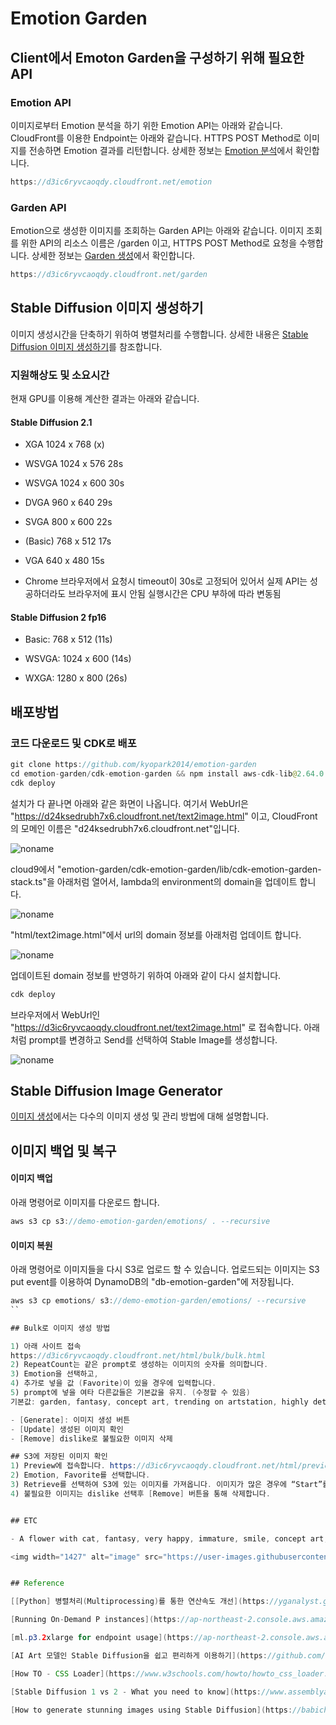 # Emotion Garden

## Client에서 Emoton Garden을 구성하기 위해 필요한 API

### Emotion API

이미지로부터 Emotion 분석을 하기 위한 Emotion API는 아래와 같습니다. CloudFront를 이용한 Endpoint는 아래와 같습니다. HTTPS POST Method로 이미지를 전송하면 Emotion 결과를 리턴합니다. 상세한 정보는 [Emotion 분석](https://github.com/kyopark2014/emotion-garden/blob/main/emotion.md)에서 확인합니다.

```java
https://d3ic6ryvcaoqdy.cloudfront.net/emotion
```

### Garden API

Emotion으로 생성한 이미지를 조회하는 Garden API는 아래와 같습니다. 이미지 조회를 위한 API의 리소스 이름은 /garden 이고, HTTPS POST Method로 요청을 수행합니다. 상세한 정보는 [Garden 생성](https://github.com/kyopark2014/emotion-garden/blob/main/garden.md)에서 확인합니다.  

```java
https://d3ic6ryvcaoqdy.cloudfront.net/garden
```

## Stable Diffusion 이미지 생성하기

이미지 생성시간을 단축하기 위하여 병렬처리를 수행합니다. 상세한 내용은 [Stable Diffusion 이미지 생성하기](https://github.com/kyopark2014/emotion-garden/blob/main/stable-diffusion.md)를 참조합니다.

### 지원해상도 및 소요시간

현재 GPU를 이용해 계산한 결과는 아래와 같습니다.

#### Stable Diffusion 2.1
- XGA 1024 x 768 (x)

- WSVGA 1024 x 576 28s

- WSVGA 1024 x 600 30s

- DVGA 960 x 640 29s

- SVGA 800 x 600 22s

- (Basic) 768 x 512 17s

- VGA 640 x 480 15s

* Chrome 브라우저에서 요청시 timeout이 30s로 고정되어 있어서 실제 API는 성공하더라도 브라우저에 표시 안됨
  실행시간은 CPU 부하에 따라 변동됨
  
#### Stable Diffusion 2 fp16

- Basic: 768 x 512 (11s)

- WSVGA: 1024 x 600 (14s)

- WXGA: 1280 x 800 (26s)



## 배포방법

### 코드 다운로드 및 CDK로 배포 

```java
git clone https://github.com/kyopark2014/emotion-garden
cd emotion-garden/cdk-emotion-garden && npm install aws-cdk-lib@2.64.0 path 
cdk deploy
```

설치가 다 끝나면 아래와 같은 화면이 나옵니다. 여기서 WebUrl은 "https://d24ksedrubh7x6.cloudfront.net/text2image.html" 이고, CloudFront의 모메인 이름은 "d24ksedrubh7x6.cloudfront.net"입니다.  

![noname](https://user-images.githubusercontent.com/52392004/220823062-e955834a-7c9d-40a1-8d92-e0424fa8529e.png)

cloud9에서 "emotion-garden/cdk-emotion-garden/lib/cdk-emotion-garden-stack.ts"을 아래처럼 열어서, lambda의 environment의 domain을 업데이트 합니다. 

![noname](https://user-images.githubusercontent.com/52392004/220823523-b70bdf9f-2918-41e9-93a6-48d8cba98fb6.png)

"html/text2image.html"에서 url의 domain 정보를 아래처럼 업데이트 합니다. 

![noname](https://user-images.githubusercontent.com/52392004/220823815-ab377db6-80c5-47e2-aeee-40ba1ca4a02f.png)

업데이트된 domain 정보를 반영하기 위하여 아래와 같이 다시 설치합니다.

```java
cdk deploy
```

브라우저에서 WebUrl인 "https://d3ic6ryvcaoqdy.cloudfront.net/text2image.html" 로 접속합니다. 아래처럼 prompt를 변경하고 Send를 선택하여 Stable Image를 생성합니다.

![noname](https://user-images.githubusercontent.com/52392004/220824739-764a848a-d98c-4884-847c-8b8b12ecbf90.png)


## Stable Diffusion Image Generator

[이미지 생성](https://github.com/kyopark2014/emotion-garden/blob/main/image-generator.md)에서는 다수의 이미지 생성 및 관리 방법에 대해 설명합니다.

## 이미지 백업 및 복구

#### 이미지 백업

아래 명령어로 이미지를 다운로드 합니다. 

```java
aws s3 cp s3://demo-emotion-garden/emotions/ . --recursive
```

#### 이미지 복원

아래 명령어로 이미지들을 다시 S3로 업로드 할 수 있습니다. 업로드되는 이미지는 S3 put event를 이용하여 DynamoDB의 "db-emotion-garden"에 저장됩니다. 

```java
aws s3 cp emotions/ s3://demo-emotion-garden/emotions/ --recursive
``

## Bulk로 이미지 생성 방법

1) 아래 사이트 접속
https://d3ic6ryvcaoqdy.cloudfront.net/html/bulk/bulk.html
2) RepeatCount는 같은 prompt로 생성하는 이미지의 숫자를 의미합니다.
3) Emotion을 선택하고,
4) 추가로 넣을 값 (Favorite)이 있을 경우에 입력합니다.
5) prompt에 넣을 여타 다른값들은 기본값을 유지. (수정할 수 있음)
기본값: garden, fantasy, concept art, trending on artstation, highly detailed, intricate, sharp focus, digital art

- [Generate]: 이미지 생성 버튼
- [Update] 생성된 이미지 확인
- [Remove] dislike로 불필요한 이미지 삭제

## S3에 저장된 이미지 확인
1) Preview에 접속합니다. https://d3ic6ryvcaoqdy.cloudfront.net/html/preview/preview.html
2) Emotion, Favorite를 선택합니다.
3) Retrieve를 선택하여 S3에 있는 이미지를 가져옵니다. 이미지가 많은 경우에 “Start”를 조정하면 뒤쪽의 이미지를 확인할 수 있습니다.
4) 불필요한 이미지는 dislike 선택후 [Remove] 버튼을 통해 삭제합니다. 


## ETC

- A flower with cat, fantasy, very happy, immature, smile, concept art, trending on artstation, highly detailed, intricate, sharp focus, digital art

<img width="1427" alt="image" src="https://user-images.githubusercontent.com/52392004/220819859-0c211084-6feb-4032-a365-b960044942a4.png">


## Reference

[[Python] 병렬처리(Multiprocessing)를 통한 연산속도 개선](https://yganalyst.github.io/data_handling/memo_17_parallel/)

[Running On-Demand P instances](https://ap-northeast-2.console.aws.amazon.com/servicequotas/home/services/ec2/quotas/L-417A185B)

[ml.p3.2xlarge for endpoint usage](https://ap-northeast-2.console.aws.amazon.com/servicequotas/home/services/sagemaker/quotas/L-1623D0BE)

[AI Art 모델인 Stable Diffusion을 쉽고 편리하게 이용하기](https://github.com/kyopark2014/stable-diffusion-api-server)

[How TO - CSS Loader](https://www.w3schools.com/howto/howto_css_loader.asp)

[Stable Diffusion 1 vs 2 - What you need to know](https://www.assemblyai.com/blog/stable-diffusion-1-vs-2-what-you-need-to-know/)

[How to generate stunning images using Stable Diffusion](https://babich.biz/how-to-use-stable-diffusion/)
